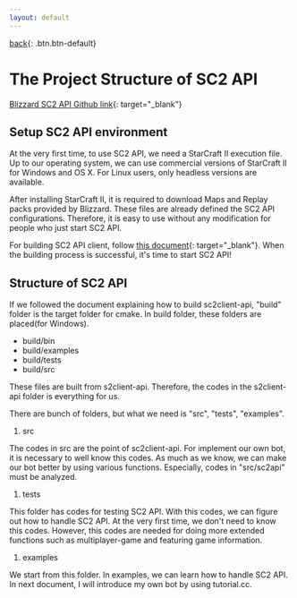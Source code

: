 ```yaml
---
layout: default
---
```

[back](./scriptedblizzMain){: .btn.btn-default}

# The Project Structure of SC2 API

[Blizzard SC2 API Github link](https://github.com/Blizzard/s2client-proto){: target="_blank"}

## Setup SC2 API environment
At the very first time, to use SC2 API, we need a StarCraft II execution file. Up to our operating system, we can use commercial versions of StarCraft II for Windows and OS X. For Linux users, only headless versions are available.

After installing StarCraft II, it is required to download Maps and Replay packs provided by Blizzard. These files are already defined the SC2 API configurations. Therefore, it is easy to use without any modification for people who just start SC2 API. 

For building SC2 API client, follow [this document](https://github.com/Blizzard/s2client-api/blob/master/docs/building.md){: target="_blank"}. When the building process is successful, it's time to start SC2 API!


## Structure of SC2 API
If we followed the document explaining how to build sc2client-api, "build" folder is the target folder for cmake. In build folder, these folders are placed(for Windows). 
- build/bin
- build/examples
- build/tests
- build/src

These files are built from s2client-api. Therefore, the codes in the s2client-api folder is everything for us.

There are bunch of folders, but what we need is "src", "tests", "examples". 

1. src

The codes in src are the point of sc2client-api. For implement our own bot, it is necessary to well know this codes. As much as we know, we can make our bot better by using various functions. Especially, codes in "src/sc2api" must be analyzed.
1. tests

This folder has codes for testing SC2 API. With this codes, we can figure out how to handle SC2 API. At the very first time, we don't need to know this codes. However, this codes are needed for doing more extended functions such as multiplayer-game and featuring game information.
1. examples

We start from this folder. In examples, we can learn how to handle SC2 API. In next document, I will introduce my own bot by using tutorial.cc.
